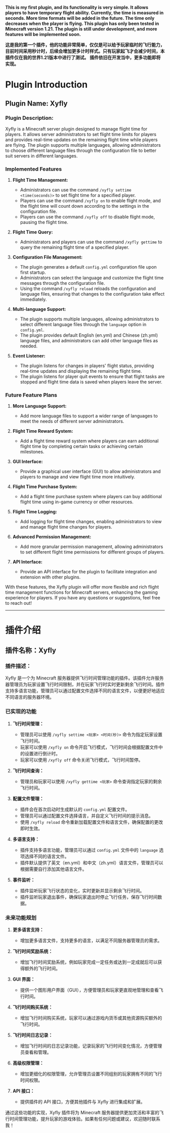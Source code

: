**This is my first plugin, and its functionality is very simple. It allows players to have temporary flight ability. Currently, the time is measured in seconds. More time formats will be added in the future. The time only decreases when the player is flying. This plugin has only been tested in Minecraft version 1.21.
The plugin is still under development, and more features will be implemented soon.**

**这是我的第一个插件，他的功能非常简单，仅仅是可以给予玩家临时的飞行能力，目前时间采用秒计时，后续会增加更多计时样式。只有玩家起飞才会减少时间，本插件仅在我的世界1.21版本中进行了测试。
插件依旧在开发当中，更多功能即将实现。**

# Plugin Introduction

## Plugin Name: Xyfly

### Plugin Description:
Xyfly is a Minecraft server plugin designed to manage flight time for players. It allows server administrators to set flight time limits for players and provides real-time updates on the remaining flight time while players are flying. The plugin supports multiple languages, allowing administrators to choose different language files through the configuration file to better suit servers in different languages.

### Implemented Features

1. **Flight Time Management:**
   - Administrators can use the command `/xyfly settime <time(seconds)>` to set flight time for a specified player.
   - Players can use the command `/xyfly on` to enable flight mode, and the flight time will count down according to the settings in the configuration file.
   - Players can use the command `/xyfly off` to disable flight mode, pausing the flight time.

2. **Flight Time Query:**
   - Administrators and players can use the command `/xyfly gettime` to query the remaining flight time of a specified player.

3. **Configuration File Management:**
   - The plugin generates a default `config.yml` configuration file upon first startup.
   - Administrators can select the language and customize the flight time messages through the configuration file.
   - Using the command `/xyfly reload` reloads the configuration and language files, ensuring that changes to the configuration take effect immediately.

4. **Multi-language Support:**
   - The plugin supports multiple languages, allowing administrators to select different language files through the `language` option in `config.yml`.
   - The plugin provides default English (en.yml) and Chinese (zh.yml) language files, and administrators can add other language files as needed.

5. **Event Listener:**
   - The plugin listens for changes in players' flight status, providing real-time updates and displaying the remaining flight time.
   - The plugin listens for player quit events to ensure that flight tasks are stopped and flight time data is saved when players leave the server.

### Future Feature Plans

1. **More Language Support:**
   - Add more language files to support a wider range of languages to meet the needs of different server administrators.

2. **Flight Time Reward System:**
   - Add a flight time reward system where players can earn additional flight time by completing certain tasks or achieving certain milestones.

3. **GUI Interface:**
   - Provide a graphical user interface (GUI) to allow administrators and players to manage and view flight time more intuitively.

4. **Flight Time Purchase System:**
   - Add a flight time purchase system where players can buy additional flight time using in-game currency or other resources.

5. **Flight Time Logging:**
   - Add logging for flight time changes, enabling administrators to view and manage flight time changes for players.

6. **Advanced Permission Management:**
   - Add more granular permission management, allowing administrators to set different flight time permissions for different groups of players.

7. **API Interface:**
   - Provide an API interface for the plugin to facilitate integration and extension with other plugins.

With these features, the Xyfly plugin will offer more flexible and rich flight time management functions for Minecraft servers, enhancing the gaming experience for players. If you have any questions or suggestions, feel free to reach out!

---

# 插件介绍

## 插件名称：Xyfly

### 插件描述：
Xyfly 是一个为 Minecraft 服务器提供飞行时间管理功能的插件。该插件允许服务器管理员为玩家设置飞行时间限制，并在玩家飞行时实时更新剩余飞行时间。插件支持多语言功能，管理员可以通过配置文件选择不同的语言文件，以便更好地适应不同语言的服务器环境。

### 已实现的功能

1. **飞行时间管理：**
   - 管理员可以使用 `/xyfly settime <玩家> <时间(秒)>` 命令为指定玩家设置飞行时间。
   - 玩家可以使用 `/xyfly on` 命令开启飞行模式，飞行时间会根据配置文件中的设置进行倒计时。
   - 玩家可以使用 `/xyfly off` 命令关闭飞行模式，飞行时间暂停。

2. **飞行时间查询：**
   - 管理员和玩家可以使用 `/xyfly gettime <玩家>` 命令查询指定玩家的剩余飞行时间。

3. **配置文件管理：**
   - 插件会在首次启动时生成默认的 `config.yml` 配置文件。
   - 管理员可以通过配置文件选择语言，并自定义飞行时间的提示消息。
   - 使用 `/xyfly reload` 命令重新加载配置文件和语言文件，确保配置的更改即时生效。

4. **多语言支持：**
   - 插件支持多语言功能，管理员可以通过 `config.yml` 文件中的 `language` 选项选择不同的语言文件。
   - 插件默认提供了英文（en.yml）和中文（zh.yml）语言文件，管理员可以根据需要自行添加其他语言文件。

5. **事件监听：**
   - 插件监听玩家飞行状态的变化，实时更新并显示剩余飞行时间。
   - 插件监听玩家退出事件，确保玩家退出时停止飞行任务，保存飞行时间数据。

### 未来功能规划

1. **更多语言支持：**
   - 增加更多语言文件，支持更多的语言，以满足不同服务器管理员的需求。

2. **飞行时间奖励系统：**
   - 增加飞行时间奖励系统，例如玩家完成一定任务或达到一定成就后可以获得额外的飞行时间。

3. **GUI 界面：**
   - 提供一个图形用户界面（GUI），方便管理员和玩家更直观地管理和查看飞行时间。

4. **飞行时间购买系统：**
   - 增加飞行时间购买系统，玩家可以通过游戏内货币或其他资源购买额外的飞行时间。

5. **飞行时间日志记录：**
   - 增加飞行时间的日志记录功能，记录玩家的飞行时间变化情况，方便管理员查看和管理。

6. **高级权限管理：**
   - 增加更细化的权限管理，允许管理员设置不同组别的玩家拥有不同的飞行时间权限。

7. **API 接口：**
   - 提供插件的 API 接口，方便其他插件与 Xyfly 进行集成和扩展。

通过这些功能的实现，Xyfly 插件将为 Minecraft 服务器提供更加灵活和丰富的飞行时间管理功能，提升玩家的游戏体验。如果有任何问题或建议，欢迎随时联系我！
